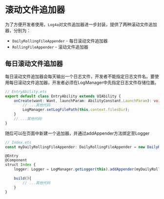 # 滚动文件追加器

为了方便开发者使用，`Log4a`对文件追加器进一步封装，提供了两种滚动文件追加器，分别为：

- `DailyRollingFileAppender` - 每日滚动文件追加器
- `RollingFileAppender` - 滚动文件追加器

## 每日滚动文件追加器

每日滚动文件追加器会每天输出一个日志文件，开发者不能指定日志文件名。要使用每日滚动文件追加器，开发者必须在LogManager中先指定日志文件存储位置。

```ts
// EntryAbility.ets
export default class EntryAbility extends UIAbility {
    onCreate(want: Want, launchParam: AbilityConstant.LaunchParam): void {
        // ...其他代码
        LogManager.setLogFilePath(this.context.filesDir);
    }
    // ...其他代码
}
```

随后可以在页面中新建一个追加器，并通过addAppender方法绑定至Logger

```ts
// Index.ets
const myDailyRollingFileAppender: DailyRollingFileAppender = new DailyRollingFileAppender('main', Level.ALL, true);

@Entry
@Component
struct Index {
    logger: Logger = LogManager.getLogger(this).addAppender(myDailyRollingFileAppender);
    
    build(){
        // ...其他代码
    }
}
```